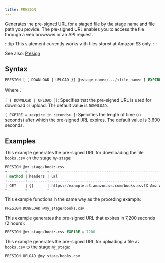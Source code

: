 ```yaml
---
title: PRESIGN
---
```


Generates the pre-signed URL for a staged file by the stage name and file path you provide. The pre-signed URL enables you to access the file through a web browswer or an API request.

:::tip
This statement currently works with files stored at Amazon S3 only.
:::

See also: [Presign](https://databend.rs/doc/contributing/rfcs/presign)

## Syntax

```sql
PRESIGN [ { DOWNLOAD | UPLOAD }] @<stage_name>/.../<file_name> [ EXPIRE = <expire_in_seconds> ]
```
Where：

`[ { DOWNLOAD | UPLOAD }]`: Specifies that the pre-signed URL is used for download or upload. The default value is `DOWNLOAD`.

`[ EXPIRE = <expire_in_seconds> ]`: Speicifies the length of time (in seconds) after which the pre-signed URL expires. The default value is 3,600 seconds.

## Examples

This example generates the pre-signed URL for downloading the file `books.csv` on the stage `my-stage`:

```sql
PRESIGN @my_stage/books.csv
+--------+---------+---------------------------------------------------------------------------------+
| method | headers | url                                                                             |
+--------+---------+---------------------------------------------------------------------------------+
| GET    | {}      | https://example.s3.amazonaws.com/books.csv?X-Amz-Algorithm=AWS4-HMAC-SHA256&... |
+--------+---------+---------------------------------------------------------------------------------+
```

This example functions in the same way as the proceding example:

```sql
PRESIGN DOWNLOAD @my_stage/books.csv
```

This example generates the pre-signed URL that expires in 7,200 seconds (2 hours):

```sql
PRESIGN @my_stage/books.csv EXPIRE = 7200
```

This example generates the pre-signed URL for uploading a file as `books.csv` to the stage `my_stage`:

```sql
PRESIGN UPLOAD @my_stage/books.csv
```